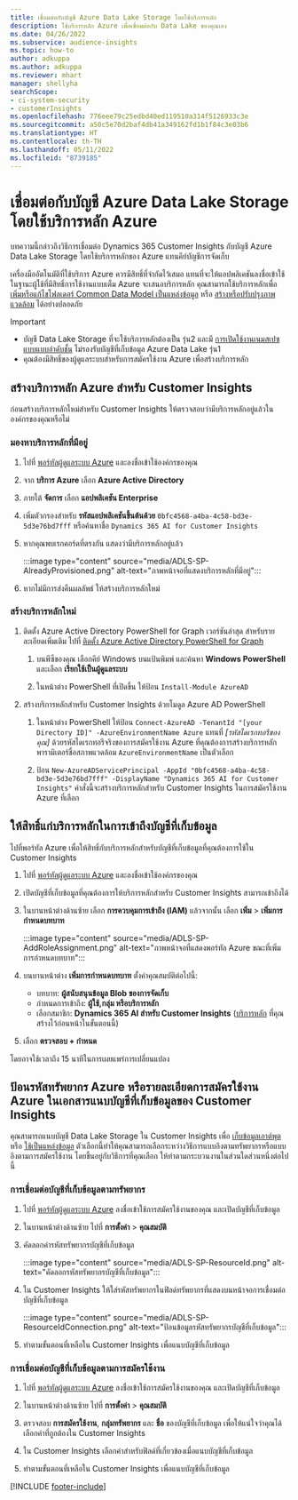 ```yaml
---
title: เชื่อมต่อกับบัญชี Azure Data Lake Storage โดยใช้บริการหลัก
description: ใช้บริการหลัก Azure เพื่อเชื่อมต่อกับ Data Lake ของคุณเอง
ms.date: 04/26/2022
ms.subservice: audience-insights
ms.topic: how-to
author: adkuppa
ms.author: adkuppa
ms.reviewer: mhart
manager: shellyha
searchScope:
- ci-system-security
- customerInsights
ms.openlocfilehash: 776eee79c25edbd40ed119510a314f5126933c3e
ms.sourcegitcommit: a50c5e70d2baf4db41a349162fd1b1f84c3e03b6
ms.translationtype: HT
ms.contentlocale: th-TH
ms.lasthandoff: 05/11/2022
ms.locfileid: "8739185"
---
```

# <a name="connect-to-an-azure-data-lake-storage-account-by-using-an-azure-service-principal"></a>เชื่อมต่อกับบัญชี Azure Data Lake Storage โดยใช้บริการหลัก Azure

บทความนี้กล่าวถึงวิธีการเชื่อมต่อ Dynamics 365 Customer Insights กับบัญชี Azure Data Lake Storage โดยใช้บริการหลักของ Azure แทนคีย์บัญชีการจัดเก็บ 

เครื่องมืออัตโนมัติที่ใช้บริการ Azure ควรมีสิทธิ์ที่จำกัดไว้เสมอ แทนที่จะให้แอปพลิเคชันลงชื่อเข้าใช้ในฐานะผู้ใช้ที่มีสิทธิ์การใช้งานแบบเต็ม Azure จะเสนอบริการหลัก คุณสามารถใช้บริการหลักเพื่อ [เพิ่มหรือแก้ไขโฟลเดอร์ Common Data Model เป็นแหล่งข้อมูล](connect-common-data-model.md) หรือ [สร้างหรือปรับปรุงภาพแวดล้อม](create-environment.md) ได้อย่างปลอดภัย

> [!IMPORTANT]
> - บัญชี Data Lake Storage ที่จะใช้บริการหลักต้องเป็น รุ่น2 และมี [การเปิดใช้งานเนมสเปซแบบแบบลำดับชั้น](/azure/storage/blobs/data-lake-storage-namespace) ไม่รองรับบัญชีที่เก็บข้อมูล Azure Data Lake รุ่น1
> - คุณต้องมีสิทธิ์ของผู้ดูแลระบบสำหรับการสมัครใช้งาน Azure เพื่อสร้างบริการหลัก

## <a name="create-an-azure-service-principal-for-customer-insights"></a>สร้างบริการหลัก Azure สำหรับ Customer Insights

ก่อนสร้างบริการหลักใหม่สำหรับ Customer Insights ให้ตรวจสอบว่ามีบริการหลักอยู่แล้วในองค์กรของคุณหรือไม่

### <a name="look-for-an-existing-service-principal"></a>มองหาบริการหลักที่มีอยู่

1. ไปที่ [พอร์ทัลผู้ดูแลระบบ Azure](https://portal.azure.com) และลงชื่อเข้าใช้องค์กรของคุณ

2. จาก **บริการ Azure** เลือก **Azure Active Directory**

3. ภายใต้ **จัดการ** เลือก **แอปพลิเคชัน Enterprise**

4. เพิ่มตัวกรองสำหรับ **รหัสแอปพลิเคชันขึ้นต้นด้วย** `0bfc4568-a4ba-4c58-bd3e-5d3e76bd7fff` หรือค้นหาชื่อ `Dynamics 365 AI for Customer Insights`

5. หากคุณพบเรกคอร์ดที่ตรงกัน แสดงว่ามีบริการหลักอยู่แล้ว 
   
   :::image type="content" source="media/ADLS-SP-AlreadyProvisioned.png" alt-text="ภาพหน้าจอที่แสดงบริการหลักที่มีอยู่":::
   
6. หากไม่มีการส่งคืนผลลัพธ์ ให้สร้างบริการหลักใหม่

### <a name="create-a-new-service-principal"></a>สร้างบริการหลักใหม่

1. ติดตั้ง Azure Active Directory PowerShell for Graph เวอร์ชันล่าสุด สำหรับรายละเอียดเพิ่มเติม ไปที่ [ติดตั้ง Azure Active Directory PowerShell for Graph](/powershell/azure/active-directory/install-adv2)

   1. บนพีซีของคุณ เลือกคีย์ Windows บนแป้นพิมพ์ และค้นหา **Windows PowerShell** และเลือก **เรียกใช้เป็นผู้ดูแลระบบ**
   
   1. ในหน้าต่าง PowerShell ที่เปิดขึ้น ให้ป้อน `Install-Module AzureAD`

2. สร้างบริการหลักสำหรับ Customer Insights ด้วยโมดูล Azure AD PowerShell

   1. ในหน้าต่าง PowerShell ให้ป้อน `Connect-AzureAD -TenantId "[your Directory ID]" -AzureEnvironmentName Azure` แทนที่ *[รหัสไดเรกทอรีของคุณ]* ด้วยรหัสไดเรกทอรีจริงของการสมัครใช้งาน Azure ที่คุณต้องการสร้างบริการหลัก พารามิเตอร์ชื่อสภาพแวดล้อม `AzureEnvironmentName` เป็นตัวเลือก
  
   1. ป้อน `New-AzureADServicePrincipal -AppId "0bfc4568-a4ba-4c58-bd3e-5d3e76bd7fff" -DisplayName "Dynamics 365 AI for Customer Insights"` คำสั่งนี้จะสร้างบริการหลักสำหรับ Customer Insights ในการสมัครใช้งาน Azure ที่เลือก 

## <a name="grant-permissions-to-the-service-principal-to-access-the-storage-account"></a>ให้สิทธิ์แก่บริการหลักในการเข้าถึงบัญชีที่เก็บข้อมูล

ไปที่พอร์ทัล Azure เพื่อให้สิทธิ์กับบริการหลักสำหรับบัญชีที่เก็บข้อมูลที่คุณต้องการใช้ใน Customer Insights

1. ไปที่ [พอร์ทัลผู้ดูแลระบบ Azure](https://portal.azure.com) และลงชื่อเข้าใช้องค์กรของคุณ

1. เปิดบัญชีที่เก็บข้อมูลที่คุณต้องการให้บริการหลักสำหรับ Customer Insights สามารถเข้าถึงได้

1. ในบานหน้าต่างด้านซ้าย เลือก **การควบคุมการเข้าถึง (IAM)** แล้วจากนั้น เลือก **เพิ่ม** > **เพิ่มการกำหนดบทบาท**

   :::image type="content" source="media/ADLS-SP-AddRoleAssignment.png" alt-text="ภาพหน้าจอที่แสดงพอร์ทัล Azure ขณะที่เพิ่มการกำหนดบทบาท":::

1. บนบานหน้าต่าง **เพิ่มการกำหนดบทบาท** ตั้งค่าคุณสมบัติต่อไปนี้:
   - บทบาท: **ผู้สนับสนุนข้อมูล Blob ของการจัดเก็บ**
   - กำหนดการเข้าถึง: **ผู้ใช้,กลุ่ม หรือบริการหลัก**
   - เลือกสมาชิก: **Dynamics 365 AI สำหรับ Customer Insights** ([บริการหลัก](#create-a-new-service-principal) ที่คุณสร้างไว้ก่อนหน้าในขั้นตอนนี้)

1.  เลือก **ตรวจสอบ + กำหนด**

โดยอาจใช้เวลาถึง 15 นาทีในการเผยแพร่การเปลี่ยนแปลง

## <a name="enter-the-azure-resource-id-or-the-azure-subscription-details-in-the-storage-account-attachment-to-customer-insights"></a>ป้อนรหัสทรัพยากร Azure หรือรายละเอียดการสมัครใช้งาน Azure ในเอกสารแนบบัญชีที่เก็บข้อมูลของ Customer Insights

คุณสามารถแนบบัญชี Data Lake Storage ใน Customer Insights เพื่อ [เก็บข้อมูลเอาต์พุต](manage-environments.md) หรือ [ใช้เป็นแหล่งข้อมูล](connect-dataverse-managed-lake.md) ตัวเลือกนี้ทำให้คุณสามารถเลือกระหว่างวิธีการแบบอิงตามทรัพยากรหรือแบบอิงตามการสมัครใช้งาน โดยขึ้นอยู่กับวิธีการที่คุณเลือก ให้ทำตามกระบวนงานในส่วนใดส่วนหนึ่งต่อไปนี้

### <a name="resource-based-storage-account-connection"></a>การเชื่อมต่อบัญชีที่เก็บข้อมูลตามทรัพยากร

1. ไปที่ [พอร์ทัลผู้ดูแลระบบ Azure](https://portal.azure.com) ลงชื่อเข้าใช้การสมัครใช้งานของคุณ และเปิดบัญชีที่เก็บข้อมูล

1. ในบานหน้าต่างด้านซ้าย ไปที่ **การตั้งค่า** > **คุณสมบัติ**

1. คัดลอกค่ารหัสทรัพยากรบัญชีที่เก็บข้อมูล

   :::image type="content" source="media/ADLS-SP-ResourceId.png" alt-text="คัดลอกรหัสทรัพยากรบัญชีที่เก็บข้อมูล":::

1. ใน Customer Insights ให้ใส่รหัสทรัพยากรในฟิลด์ทรัพยากรที่แสดงบนหน้าจอการเชื่อมต่อบัญชีที่เก็บข้อมูล

   :::image type="content" source="media/ADLS-SP-ResourceIdConnection.png" alt-text="ป้อนข้อมูลรหัสทรัพยากรบัญชีที่เก็บข้อมูล":::   

1. ทำตามขั้นตอนที่เหลือใน Customer Insights เพื่อแนบบัญชีที่เก็บข้อมูล

### <a name="subscription-based-storage-account-connection"></a>การเชื่อมต่อบัญชีที่เก็บข้อมูลตามการสมัครใช้งาน

1. ไปที่ [พอร์ทัลผู้ดูแลระบบ Azure](https://portal.azure.com) ลงชื่อเข้าใช้การสมัครใช้งานของคุณ และเปิดบัญชีที่เก็บข้อมูล

1. ในบานหน้าต่างด้านซ้าย ไปที่ **การตั้งค่า** > **คุณสมบัติ**

1. ตรวจสอบ **การสมัครใช้งาน**, **กลุ่มทรัพยากร** และ **ชื่อ** ของบัญชีที่เก็บข้อมูล เพื่อให้แน่ใจว่าคุณได้เลือกค่าที่ถูกต้องใน Customer Insights

1. ใน Customer Insights เลือกค่าสำหรับฟิลด์ที่เกี่ยวข้องเมื่อแนบบัญชีที่เก็บข้อมูล

1. ทำตามขั้นตอนที่เหลือใน Customer Insights เพื่อแนบบัญชีที่เก็บข้อมูล


[!INCLUDE [footer-include](includes/footer-banner.md)]
